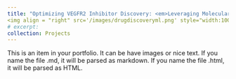 ```yaml
---
title: "Optimizing VEGFR2 Inhibitor Discovery: <em>Leveraging Molecular Descriptors for Streamlined Drug Development</em>"
<img align = "right" src='/images/drugdiscoveryml.png' style="width:100px;height:100px;">
# excerpt: 
collection: Projects
---
```


This is an item in your portfolio. It can be have images or nice text. If you name the file .md, it will be parsed as markdown. If you name the file .html, it will be parsed as HTML.
